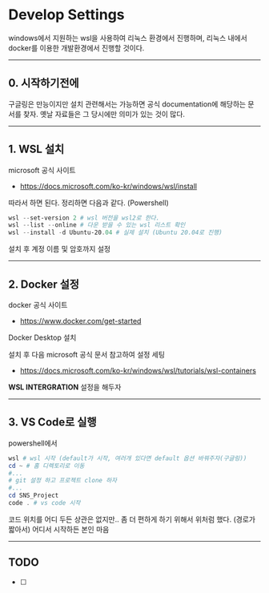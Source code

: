 # Develop Settings

windows에서 지원하는 wsl을 사용하여 리눅스 환경에서 진행하며, 리눅스 내에서 docker를 이용한 개발환경에서 진행할 것이다.

***

## 0. 시작하기전에

구글링은 만능이지만 설치 관련해서는 가능하면 공식 documentation에 해당하는 문서를 찾자. 옛날 자료들은 그 당시에만 의미가 있는 것이 많다.

***

## 1. WSL 설치

microsoft 공식 사이트

- https://docs.microsoft.com/ko-kr/windows/wsl/install

따라서 하면 된다. 정리하면 다음과 같다. (Powershell)
```powershell
wsl --set-version 2 # wsl 버전을 wsl2로 한다.  
wsl --list --online # 다운 받을 수 있는 wsl 리스트 확인  
wsl --install -d Ubuntu-20.04 # 실제 설치 (Ubuntu 20.04로 진행)
```

설치 후 계정 이름 및 암호까지 설정

***

## 2. Docker 설정

docker 공식 사이트

- https://www.docker.com/get-started

Docker Desktop 설치

설치 후 다음 microsoft 공식 문서 참고하여 설정 세팅

- https://docs.microsoft.com/ko-kr/windows/wsl/tutorials/wsl-containers

**WSL INTERGRATION** 설정을 해두자

***

## 3. VS Code로 실행

powershell에서
```powershell
wsl # wsl 시작 (default가 시작, 여러개 있다면 default 옵션 바꿔주자(구글링))
cd ~ # 홈 디렉토리로 이동
#...
# git 설정 하고 프로젝트 clone 하자
#...
cd SNS_Project
code . # vs code 시작
```

코드 위치를 어디 두든 상관은 없지만.. 좀 더 편하게 하기 위해서 위처럼 했다. (경로가 짧아서) 어디서 시작하든 본인 마음

***

## TODO
- [ ] 